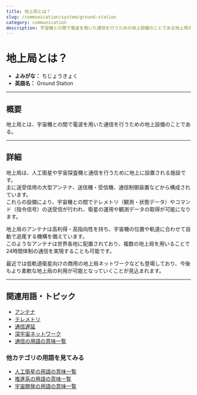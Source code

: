 ```yaml
---
title: 地上局とは？
slug: /communication/system/ground-station
category: communication
description: 宇宙機との間で電波を用いた通信を行うための地上設備のことである地上局の意味・定義・内容について解説します。  
---
```


# 地上局とは？

- **よみがな：** ちじょうきょく  
- **英語名：** Ground Station  

---

## 概要

地上局とは、宇宙機との間で電波を用いた通信を行うための地上設備のことである。  

---

## 詳細

地上局は、人工衛星や宇宙探査機と通信を行うために地上に設置される施設です。  
主に送受信用の大型アンテナ、送信機・受信機、通信制御装置などから構成されています。  
これらの設備により、宇宙機との間でテレメトリ（観測・状態データ）やコマンド（指令信号）の送受信が行われ、衛星の運用や観測データの取得が可能になります。  

地上局のアンテナは高利得・高指向性を持ち、宇宙機の位置や軌道に合わせて自動で追尾する機構を備えています。  
このようなアンテナは世界各地に配置されており、複数の地上局を用いることで24時間体制の通信を実現することも可能です。  

最近では低軌道衛星向けの商用の地上局ネットワークなども登場しており、今後もより柔軟な地上局の利用が可能となっていくことが見込まれます。  

---

## 関連用語・トピック

- [アンテナ](/docs/communication/technology/antenna/)
- [テレメトリ](/docs/communication/system/telemetry/)
- [通信遅延](/docs/communication/technology/communication-delay/)
- [深宇宙ネットワーク](/docs/communication/system/dsn/)
- [通信の用語の意味一覧](/docs/category/communication/)

### 他カテゴリの用語を見てみる
- [人工衛星の用語の意味一覧](/docs/category/satellite/)
- [推進系の用語の意味一覧](/docs/category/propulsion/)
- [宇宙開発の用語の意味一覧](/docs/category/glossary/)
